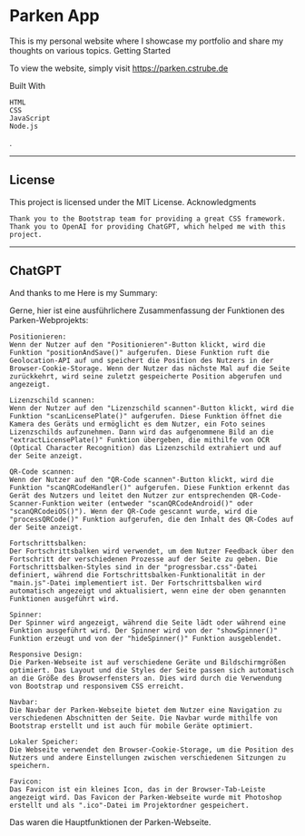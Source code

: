 # Parken App

This is my personal website where I showcase my portfolio and share my thoughts on various topics.
Getting Started

To view the website, simply visit <https://parken.cstrube.de>

Built With

    HTML
    CSS
    JavaScript
    Node.js
.
___

## License

This project is licensed under the MIT License.
Acknowledgments

    Thank you to the Bootstrap team for providing a great CSS framework.
    Thank you to OpenAI for providing ChatGPT, which helped me with this project.

___

## ChatGPT

And thanks to me Here is my Summary:

Gerne, hier ist eine ausführlichere Zusammenfassung der Funktionen des Parken-Webprojekts:

    Positionieren:
    Wenn der Nutzer auf den "Positionieren"-Button klickt, wird die Funktion "positionAndSave()" aufgerufen. Diese Funktion ruft die Geolocation-API auf und speichert die Position des Nutzers in der Browser-Cookie-Storage. Wenn der Nutzer das nächste Mal auf die Seite zurückkehrt, wird seine zuletzt gespeicherte Position abgerufen und angezeigt.

    Lizenzschild scannen:
    Wenn der Nutzer auf den "Lizenzschild scannen"-Button klickt, wird die Funktion "scanLicensePlate()" aufgerufen. Diese Funktion öffnet die Kamera des Geräts und ermöglicht es dem Nutzer, ein Foto seines Lizenzschilds aufzunehmen. Dann wird das aufgenommene Bild an die "extractLicensePlate()" Funktion übergeben, die mithilfe von OCR (Optical Character Recognition) das Lizenzschild extrahiert und auf der Seite anzeigt.

    QR-Code scannen:
    Wenn der Nutzer auf den "QR-Code scannen"-Button klickt, wird die Funktion "scanQRCodeHandler()" aufgerufen. Diese Funktion erkennt das Gerät des Nutzers und leitet den Nutzer zur entsprechenden QR-Code-Scanner-Funktion weiter (entweder "scanQRCodeAndroid()" oder "scanQRCodeiOS()"). Wenn der QR-Code gescannt wurde, wird die "processQRCode()" Funktion aufgerufen, die den Inhalt des QR-Codes auf der Seite anzeigt.

    Fortschrittsbalken:
    Der Fortschrittsbalken wird verwendet, um dem Nutzer Feedback über den Fortschritt der verschiedenen Prozesse auf der Seite zu geben. Die Fortschrittsbalken-Styles sind in der "progressbar.css"-Datei definiert, während die Fortschrittsbalken-Funktionalität in der "main.js"-Datei implementiert ist. Der Fortschrittsbalken wird automatisch angezeigt und aktualisiert, wenn eine der oben genannten Funktionen ausgeführt wird.

    Spinner:
    Der Spinner wird angezeigt, während die Seite lädt oder während eine Funktion ausgeführt wird. Der Spinner wird von der "showSpinner()" Funktion erzeugt und von der "hideSpinner()" Funktion ausgeblendet.

    Responsive Design:
    Die Parken-Webseite ist auf verschiedene Geräte und Bildschirmgrößen optimiert. Das Layout und die Styles der Seite passen sich automatisch an die Größe des Browserfensters an. Dies wird durch die Verwendung von Bootstrap und responsivem CSS erreicht.

    Navbar:
    Die Navbar der Parken-Webseite bietet dem Nutzer eine Navigation zu verschiedenen Abschnitten der Seite. Die Navbar wurde mithilfe von Bootstrap erstellt und ist auch für mobile Geräte optimiert.

    Lokaler Speicher:
    Die Webseite verwendet den Browser-Cookie-Storage, um die Position des Nutzers und andere Einstellungen zwischen verschiedenen Sitzungen zu speichern.

    Favicon:
    Das Favicon ist ein kleines Icon, das in der Browser-Tab-Leiste angezeigt wird. Das Favicon der Parken-Webseite wurde mit Photoshop erstellt und als ".ico"-Datei im Projektordner gespeichert.

Das waren die Hauptfunktionen der Parken-Webseite.